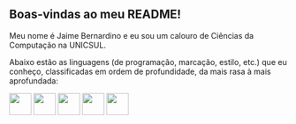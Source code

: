 <h2 align="left"> Boas-vindas ao meu README!</h2>
<p>Meu nome é Jaime Bernardino e eu sou um calouro de Ciências da Computação na UNICSUL.</p>

<p>Abaixo estão as linguagens (de programação, marcação, estilo, etc.) que eu conheço, classificadas em ordem de profundidade, da mais rasa à mais aprofundada:</p>
<p>
  <img src="https://cdn.jsdelivr.net/gh/devicons/devicon@latest/icons/csharp/csharp-original.svg" width="40" height="40"/>
  <img src="https://cdn.jsdelivr.net/gh/devicons/devicon@latest/icons/lua/lua-original.svg" width="40" height="40"/>
  <img src="https://cdn.jsdelivr.net/gh/devicons/devicon@latest/icons/css3/css3-original.svg" width="40" height="40"/>
  <img src="https://cdn.jsdelivr.net/gh/devicons/devicon@latest/icons/html5/html5-original.svg" width="40" height="40"/>
  <img src="https://cdn.jsdelivr.net/gh/devicons/devicon/icons/python/python-original.svg" width="40" height="40"/>          
</p>
